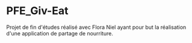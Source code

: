 # PFE_Giv-Eat
Projet de fin d'études réalisé avec Flora Niel ayant pour but la réalisation d'une application de partage de nourriture.
